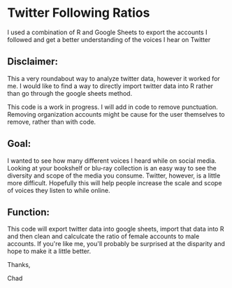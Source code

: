 # Twitter Following Ratios
I used a combination of R and Google Sheets to export the accounts I followed and get a better understanding of the voices I hear on Twitter

## Disclaimer:
This a very roundabout way to analyze twitter data, however it worked for me. I would like to find a way to directly import twitter data into R rather than go through the google sheets method. 

This code is a work in progress. I will add in code to remove punctuation. Removing organization accounts might be cause for the user themselves to remove, rather than with code. 

## Goal:
I wanted to see how many different voices I heard while on social media. Looking at your bookshelf or blu-ray collection is an easy way to see the diversity and scope of the media you consume. Twitter, however, is a little more difficult. Hopefully this will help people increase the scale and scope of voices they listen to while online. 

## Function:
This code will export twitter data into google sheets, import that data into R and then clean and calculcate the ratio of female accounts to male accounts. If you're like me, you'll probably be surprised at the disparity and hope to make it a little better. 

Thanks,

Chad
